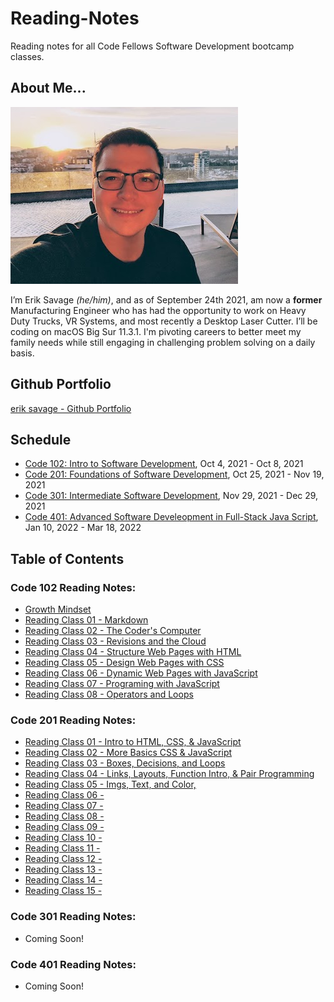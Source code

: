 # Reading-Notes
Reading notes for all Code Fellows Software Development bootcamp classes.

## About Me...
![Erik Picture](erik_profile_pic_headshot.jpg)

I’m Erik Savage *(he/him)*, and as of September 24th 2021, am now a **former** Manufacturing Engineer who has had the opportunity to work on Heavy Duty Trucks, VR Systems, and most recently a Desktop Laser Cutter. I’ll be coding on macOS Big Sur 11.3.1. I'm pivoting careers to better meet my family needs while still engaging in challenging problem solving on a daily basis.

## Github Portfolio
[erik savage - Github Portfolio](https://github.com/eriksavage)

## Schedule
- [Code 102: Intro to Software Development](https://www.codefellows.org/courses/code-102/intro-to-software-development/), Oct 4, 2021 - Oct 8, 2021
- [Code 201: Foundations of Software Development](https://www.codefellows.org/courses/code-201/foundations-of-software-development/), Oct 25, 2021 - Nov 19, 2021
- [Code 301: Intermediate Software Development](https://www.codefellows.org/courses/code-301/intermediate-software-development/), Nov 29, 2021 - Dec 29, 2021
- [Code 401: Advanced Software Develeopment in Full-Stack Java Script](https://www.codefellows.org/courses/code-401/advanced-software-development-in-full-stack-javascript/), Jan 10, 2022 - Mar 18, 2022

## Table of Contents
### Code 102 Reading Notes:
- [Growth Mindset](class102-growthmind.md)
- [Reading Class 01 - Markdown](class102-01.md)
- [Reading Class 02 - The Coder's Computer](class102-02.md)
- [Reading Class 03 - Revisions and the Cloud](class102-03.md)
- [Reading Class 04 - Structure Web Pages with HTML](class102-04.md)
- [Reading Class 05 - Design Web Pages with CSS](class102-05.md)
- [Reading Class 06 - Dynamic Web Pages with JavaScript](class102-06.md)
- [Reading Class 07 - Programing with JavaScript](class102-07.md)
- [Reading Class 08 - Operators and Loops](class102-08.md)

### Code 201 Reading Notes:
- [Reading Class 01 - Intro to HTML, CSS, & JavaScript ](class201-01.md)
- [Reading Class 02 - More Basics CSS & JavaScript](class201-02.md)
- [Reading Class 03 - Boxes, Decisions, and Loops](class201-03.md)
- [Reading Class 04 - Links, Layouts, Function Intro, & Pair Programming ](class201-04.md)
- [Reading Class 05 - Imgs, Text, and Color, ](class201-05.md)
- [Reading Class 06 - ](class201-06.md)
- [Reading Class 07 - ](class201-07.md)
- [Reading Class 08 - ](class201-08.md)
- [Reading Class 09 - ](class201-09.md)
- [Reading Class 10 - ](class201-10.md)
- [Reading Class 11 - ](class201-11.md)
- [Reading Class 12 - ](class201-12.md)
- [Reading Class 13 - ](class201-13.md)
- [Reading Class 14 - ](class201-14.md)
- [Reading Class 15 - ](class201-15.md)

### Code 301 Reading Notes:
- Coming Soon!

### Code 401 Reading Notes:
- Coming Soon!